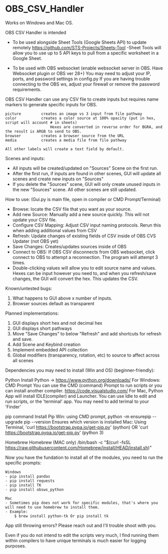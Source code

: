 # OBS_CSV_Handler

Works on Windows and Mac OS. 

OBS CSV Handler is intended 

- To be used alongside Sheet Tools (Google Sheets API) to update remotely
        https://github.com/STS-Projects/Sheets-Tool
        -Sheet Tools will allow you to use up to 5 API keys to pull from a specific worksheet in a Google Sheet. 

- To be used with OBS websocket (enable websocket server in OBS. Have Websocket plugin or OBS ver 28+)
        You may need to adjust your IP, ports, and password settings in config.py
          If you are having trouble connecting to the OBS ws, adjust your firewall or remove the password requirements.    

OBS CSV Handler can use any CSV file to create inputs but requires name markers to generate specific inputs for OBS. 

    picture         creates an image vs 3 input from file pathway
    color           creates a color source at 100% opacity (put in hex, script will account # in sheets) 
                        Hexes are converted in reverse order for BGRA, and the result is ARGB to send to OBS. 
    browser         creates a browser source from the URL
    media           creates a media file from file pathway

    All other labels will create a text field by default. 

Scenes and inputs:
- All inputs will be created/updated on "Sources" Scene on the first run. 
- After the first run, if inputs are found in other scenes, GUI will update all scenes and create new inputs on "Sources"
- If you delete the "Sources" scene, GUI will only create unused inputs in the new "Sources" scene. All other scenes are still updated.  

How to use: (Gui.py is main file, open in compiler or CMD Prompt/Terminal)
- Browse: locate the CSV file that you want as your source.
- Add new Source: Manually add a new source quickly. This will not update your CSV file. 
- Configure CSV Mapping: Adjust CSV input naming protocols. Rerun this when adding additional values from CSV
- Refresh: Update changes of existing fields of CSV inside of OBS CVS Updater (not OBS yet)
- Save Changes: Creates/updates sources inside of OBS
- Connect to OBS: If OBS CSV disconnects from OBS websocket, click connect to OBS to attempt a reconnection. The program will attempt 3 times.
- Double-clicking values will allow you to edit source name and values. Hexes can be input however you need to, and when you refresh/save changes, the GUI will convert the hex. This updates the CSV.  

Known/untested bugs:
1) What happens to GUI above x number of inputs.  
2) Browser sources default as transparent

Planned implementations:
1) GUI displays short hex and not decimal hex
2) GUI displays short pathways
3) Move "Save Changes" to below "Refresh" and add shortcuts for refresh and save. 
4) Add Scene and Keybind creation
5) Implement embedded API collection
6) Global modifiers (transparency, rotation, etc) to source to affect across all scenes
    
Dependencies you may need to install (Win and OS) (beginner-friendly):

Python
    Install Python -> https://www.python.org/downloads/ 
    For Windows: CMD Prompt
        You can use the CMD (command) Prompt to run scripts or you can install another compiler. 
        https://code.visualstudio.com/
    For Mac, Python App will install IDLE(compiler) and Launcher. You can use Idle to edit and run scripts,  or the 'terminal' app. You may need to add terimal to your 'Finder'

pip command 
    Install Pip
    Win: using CMD prompt, 
        python -m ensurepip --upgrade
        pip --version
            Ensures which version is installed
    Mac: Using Terminal,
    'curl https://bootstrap.pypa.io/get-pip.py'  (python) OR 'curl https://bootstrap.pypa.io/get-pip.py' (python 3) 

Homebrew
    Homebrew (MAC only)
    /bin/bash -c "$(curl -fsSL https://raw.githubusercontent.com/Homebrew/install/HEAD/install.sh)"

Now you have the fundation to install all of the modules, you need to run the specific prompts:

    Windows
    - pip install pandas
    - pip install requests
    - pip install TK
    - pip install obsws_python

    Mac
    - Sometimes pip does not work for specific modules, that's where you will need to use homebrew to install them.
    - Example: 
        $ brew install python-tk Or pip install tk

App still throwing errors? Please reach out and I'll trouble shoot with you. 

Even if you do not intend to edit the scripts very much, I find running them within compilers to have unique terminals is much easier for logging purposes. 